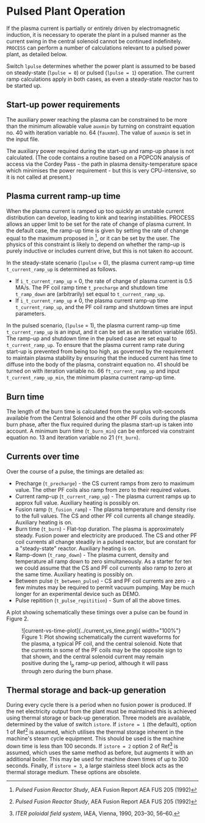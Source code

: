 # Pulsed Plant Operation

If the plasma current is partially or entirely driven by electromagnetic induction, it is 
necessary to operate the plant in a pulsed manner as the current swing in the central solenoid 
cannot be continued indefinitely. `PROCESS` can perform a number of calculations relevant to a 
pulsed power plant, as detailed below.

Switch `lpulse` determines whether the power plant is assumed to be based on steady-state 
(`lpulse = 0`) or pulsed (`lpulse = 1`) operation.  The current ramp calculations apply in both 
cases, as even a steady-state reactor has to be started up.

## Start-up power requirements

The auxiliary power reaching the plasma can be constrained to be more than the minimum allowable 
value `auxmin` by turning on constraint equation no. 40 with iteration variable no. 64 (`fauxmn`). 
The value of `auxmin` is set in the input file.

The auxiliary power required during the start-up and ramp-up phase is not calculated.  (The code 
contains a routine based on a POPCON analysis of access via the Cordey Pass - the path in plasma 
density-temperature space which minimises the power requirement - but this is very CPU-intensive, 
so it is not called at present.)

## Plasma current ramp-up time

When the plasma current is ramped up too quickly an unstable current distribution can develop, 
leading to kink and tearing instabilities.  PROCESS allows an upper limit to be set for the rate 
of change of plasma current. In the default case, the ramp-up time is given by setting the rate of 
change equal to the maximum proposed in [^1], or it can be set by the user.  The physics of this 
constraint is likely to depend on whether the ramp-up is purely inductive or includes current drive, 
but this is not taken ito account.

In the steady-state scenario (`lpulse` = 0), the plasma current ramp-up time `t_current_ramp_up` is determined as follows. 

- If `i_t_current_ramp_up` = 0, the rate of change of plasma current is 0.5 MA/s. The PF coil ramp time `t_precharge` 
  and shutdown time `t_ramp_down` are (arbitrarily) set equal to `t_current_ramp_up`. 
- If `i_t_current_ramp_up` $\neq$ 0, the plasma current ramp-up time `t_current_ramp_up`, and the PF coil ramp 
  and shutdown times are input parameters.

In the pulsed scenario, (`lpulse` = 1), the plasma current ramp-up time `t_current_ramp_up` is an input, and it 
can be set as an iteration variable (65). The ramp-up and shutdown time in the pulsed case are set 
equal to `t_current_ramp_up`. To ensure that the plasma current ramp rate during start-up is prevented from being 
too high, as governed by the requirement to maintain plasma stability by ensuring that the induced 
current has time to diffuse into the body of the plasma, constraint equation no. 41 should be 
turned on with iteration variable no. 66 `ft_current_ramp_up` and input `t_current_ramp_up_min`, the minimum plasma current 
ramp-up time.

## Burn time

The length of the burn time is calculated from the surplus volt-seconds available from the Central 
Solenoid and the other PF coils during the plasma burn phase, after the flux required during the 
plasma start-up is taken into account. A minimum burn time (`t_burn_min`) can be enforced via 
constraint equation no. 13 and iteration variable no 21 (`ft_burn`).

## Currents over time

Over the course of a pulse, the timings are detailed as:

- Precharge (`t_precharge`) - the CS current ramps from zero to maximum value. The other PF coils also ramp from zero to their required values.
- Current ramp-up (`t_current_ramp_up`) - The plasma current ramps up to approx full value. Auxiliary heating is possibly on.
- Fusion ramp (`t_fusion_ramp`) - The plasma temperature and density rise to the full values. The CS and other PF coil currents all change steadily. Auxiliary heating is on.
- Burn time (`t_burn`) - Flat-top duration. The plasma is approximately steady. Fusion power and electricity are produced. The CS and other PF coil currents all change steadily in a pulsed reactor, but are constant for a "steady-state" reactor. Auxiliary heating is on.
- Ramp-down (`t_ramp_down`) - The plasma current, density and temperature all ramp down to zero simultaneously. As a starter for ten we could assume that the CS and PF coil currents also ramp to zero at the same time. Auxiliary heating is possibly on.
- Between pulse (`t_between_pulse`) -  CS and PF coil currents are zero - a few minutes may be required to permit vacuum pumping. May be much longer for an experimental device such as DEMO.
- Pulse repitition (`t_pulse_repitition`) - Sum of all the above times.

A plot showing schematically these timings over a pulse can be found in Figure 2.

<figure markdown>
![current-vs-time-plot](../current_vs_time.png){ width="100%"}
<figcaption>Figure 1: Plot showing schematically the current waveforms for the plasma, a typical PF 
coil, and the central solenoid. Note that the currents in some of the PF coils may be the opposite 
sign to that shown, and the central solenoid current may remain positive during the I<sub>p</sub> 
ramp-up period, although it will pass through zero during the burn phase.</figcaption>
</figure>

## Thermal storage and back-up generation

During every cycle there is a period when no fusion power is produced. If the net electricity 
output from the plant must be maintained this is achieved using thermal storage or back-up 
generation. Three models are available, determined by the value of switch `istore`. If `istore = 1` 
(the default), option 1 of Ref[^1] is assumed, which utilises the thermal storage inherent in the 
machine's steam cycle equipment. This should be used is the machine down time is less than 100 
seconds. If `istore = 2` option 2 of Ref[^2] is assumed, which uses the same method as before, 
but augments it with an additional boiler. This may be used for machine down times of up to 300 
seconds. Finally, if `istore = 3`, a large stainless steel block acts as the thermal storage 
medium. These options are obsolete.

[^1]: *Pulsed Fusion Reactor Study*, AEA Fusion Report AEA FUS 205 (1992)
[^2]: *ITER poloidal field system*, IAEA, Vienna, 1990, 203–30, 56–60.
